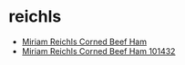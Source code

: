 # reichls

 * [Miriam Reichls Corned Beef Ham](../../index/m/miriam-reichls-corned-beef-ham-101432.json)
 * [Miriam Reichls Corned Beef Ham 101432](../../index/m/miriam-reichls-corned-beef-ham-101432.json)
